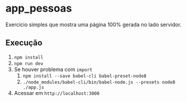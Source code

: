# app_pessoas

Exercício simples que mostra uma página 100% gerada no lado servidor.

## Execução

1. `npm install`
2. `npm run dev`
3. Se houver problema com `import`
    1. `npm install --save babel-cli babel-preset-node8`
    1. `./node_modules/babel-cli/bin/babel-node.js --presets node8 ./app.js`
3. Acessar em `http://localhost:3000`
